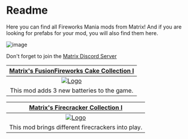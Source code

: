 # Readme
Here you can find all Fireworks Mania mods from Matrix! And if you are looking for prefabs for your mod, you will also find them here.

![image](https://github.com/MatrixoYT/Matrix-Fireworks-Mania-Mods/assets/121494555/f7dc5921-fc1a-4f28-a5ba-2fb8409b82eb)

Don't forget to join the [Matrix Discord Server](https://discord.gg/Xp3TYg7d)

<table>
<thead>
<tr>
<th align="center"><a href="https://mod.io/g/fireworksmania/m/matrixs-fusionfireworks-cake-collection-i" rel="nofollow">Matrix's FusionFireworks Cake Collection I</a></th>
</tr>
</thead>
<tbody>
<tr>
<td align="center"><a href="(https://github.com/MatrixoYT/Matrix-Fireworks-Mania-Mods/assets/121494555/1201a091-4fbc-4e8f-8a5e-2135f6c84634)
" rel="nofollow"><img src="https://thumb.modcdn.io/mods/c9d4/3143964/thumb_1020x2000/thumbnailfusionfireworkscake.jpg" alt="Logo" data-<a 
</tr>
<tr>
<td align="center">This mod adds 3 new batteries to the game.</td>

</tr>
</tbody>
</table>

<table>
<thead>
<tr>
<th align="center"><a href="https://mod.io/g/fireworksmania/m/matrixs-firecracker-collection" rel="nofollow">Matrix's Firecracker Collection I</a></th>
</tr>
</thead>
<tbody>
<tr>
<td align="center"><a href="https://github-production-user-asset-6210df.s3.amazonaws.com/121494555/253826202-1eec44a8-3037-4d95-840e-61808fd715d7.png
" rel="nofollow"><img src="https://thumb.modcdn.io/mods/7d96/2720820/thumb_1020x2000/thumbnailmatrixsmodcollecti.1.jpg" alt="Logo" data-<a 
</tr>
<tr>
<td align="center">This mod brings different firecrackers into play.</td>

</tr>
</tbody>
</table>

